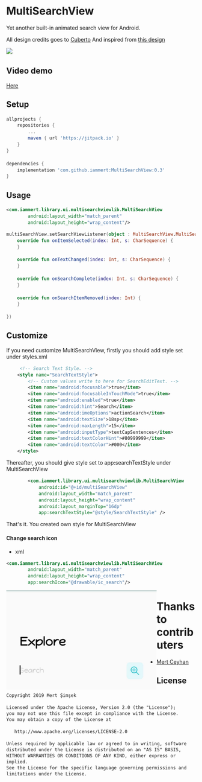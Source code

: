 # MultiSearchView
Yet another built-in animated search view for Android. 

All design credits goes to [Cuberto](https://dribbble.com/cuberto) And inspired from [this design](https://dribbble.com/shots/5922034-Multi-search-by-categories)

<img src="https://raw.githubusercontent.com/iammert/MultiSearchView/master/art/multisearch.gif"/>

## Video demo
[Here](https://www.youtube.com/watch?v=p1HQkgMCpl8)

## Setup
```gradle
allprojects {
    repositories {
        ...
        maven { url 'https://jitpack.io' }
    }
}

dependencies {
    implementation 'com.github.iammert:MultiSearchView:0.3'
}
```

## Usage

```xml
<com.iammert.library.ui.multisearchviewlib.MultiSearchView
        android:layout_width="match_parent"
        android:layout_height="wrap_content"/>     
```

```kotlin
multiSearchView.setSearchViewListener(object : MultiSearchView.MultiSearchViewListener{
    override fun onItemSelected(index: Int, s: CharSequence) {
    }

    override fun onTextChanged(index: Int, s: CharSequence) {
    }

    override fun onSearchComplete(index: Int, s: CharSequence) {
    }

    override fun onSearchItemRemoved(index: Int) {
    }

})
```

## Customize
If you need customize MultiSearchView, firstly you should add style set under styles.xml
```xml
     <!-- Search Text Style. -->
    <style name="SearchTextStyle">
        <!-- Custom values write to here for SearchEditText. -->
        <item name="android:focusable">true</item>
        <item name="android:focusableInTouchMode">true</item>
        <item name="android:enabled">true</item>
        <item name="android:hint">Search</item>
        <item name="android:imeOptions">actionSearch</item>
        <item name="android:textSize">18sp</item>
        <item name="android:maxLength">15</item>
        <item name="android:inputType">textCapSentences</item>
        <item name="android:textColorHint">#80999999</item>
        <item name="android:textColor">#000</item>
    </style>
```

Thereafter, you should give style set to app:searchTextStyle under MultiSearchView
```xml
        <com.iammert.library.ui.multisearchviewlib.MultiSearchView
            android:id="@+id/multiSearchView"
            android:layout_width="match_parent"
            android:layout_height="wrap_content"
            android:layout_marginTop="16dp"
            app:searchTextStyle="@style/SearchTextStyle" />
```

That's it. You created own style for MultiSearchView

#### Change search icon

- xml

```xml
<com.iammert.library.ui.multisearchviewlib.MultiSearchView
        android:layout_width="match_parent"
        android:layout_height="wrap_content"
        app:searchIcon="@drawable/ic_search"/> 
```
<img src="art/customize_icon.jpg" alt="drawing" width="400" align="left"/>



# Thanks to contributers

* [Mert Ceyhan](https://github.com/mertceyhan)

License
--------


    Copyright 2019 Mert Şimşek
    
    Licensed under the Apache License, Version 2.0 (the "License");
    you may not use this file except in compliance with the License.
    You may obtain a copy of the License at
    
       http://www.apache.org/licenses/LICENSE-2.0
    
    Unless required by applicable law or agreed to in writing, software
    distributed under the License is distributed on an "AS IS" BASIS,
    WITHOUT WARRANTIES OR CONDITIONS OF ANY KIND, either express or implied.
    See the License for the specific language governing permissions and
    limitations under the License.


